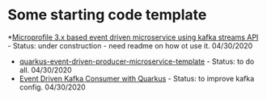 # Some starting code template

*[Microprofile 3.x based event driven microservice using kafka streams API](https://github.com/jbcodeforce/microprofile-kstreams-ms-template) - Status: under construction - need readme on how ot use it. 04/30/2020
* [quarkus-event-driven-producer-microservice-template](https://github.com/jbcodeforce/quarkus-event-driven-producer-microservice-template) - Status: to do all. 04/30/2020
* [Event Driven Kafka Consumer with Quarkus](https://github.com/jbcodeforce/quarkus-event-driven-consumer-microservice-template) - Status: to improve kafka config. 04/30/2020